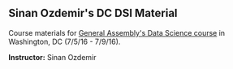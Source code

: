 ## Sinan Ozdemir's DC DSI Material

Course materials for [General Assembly's Data Science course](https://generalassemb.ly/education/data-science/san-francisco/) in Washington, DC (7/5/16 - 7/9/16).

**Instructor:** Sinan Ozdemir 
